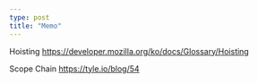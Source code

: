 ```yaml
---
type: post
title: "Memo"
---
```



Hoisting
https://developer.mozilla.org/ko/docs/Glossary/Hoisting

Scope Chain
https://tyle.io/blog/54

